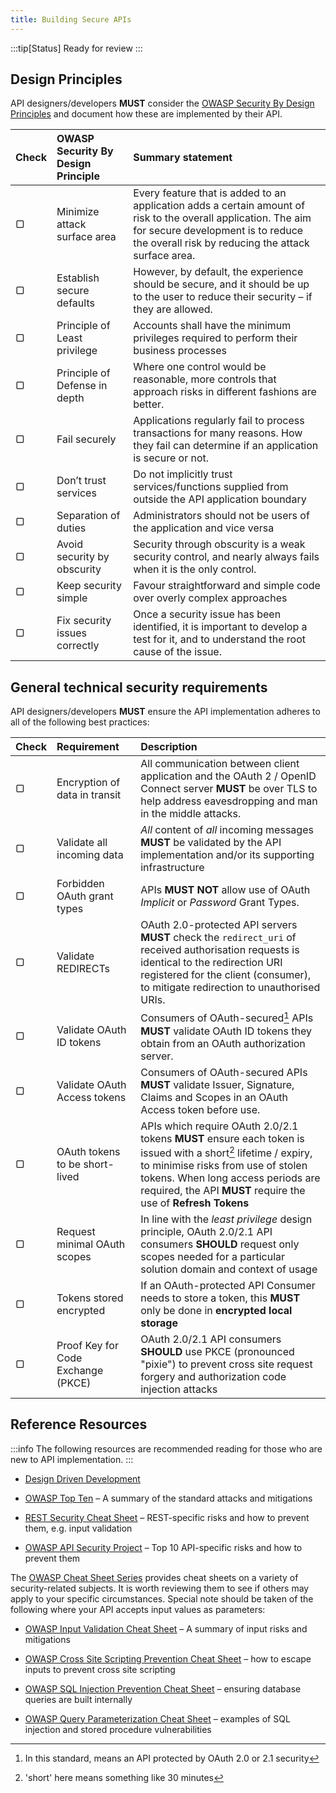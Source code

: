 ```yaml
---
title: Building Secure APIs
---
```


:::tip[Status]
Ready for review
:::

## Design Principles

API designers/developers **MUST** consider the [OWASP Security By Design Principles](https://wiki.owasp.org/index.php/Security_by_Design_Principles) and document how these are implemented by their API.

| Check | OWASP Security By Design Principle | Summary statement              |
| :---  | :--------------------------------- | :--------------------------------------------------------------------------------------------------------------------------------------------- |
|   ▢   | Minimize attack surface area       | Every feature that is added to an application adds a certain amount of risk to the overall application. The aim for secure development is to reduce the overall risk by reducing the attack surface area. |
|   ▢   | Establish secure defaults          | However, by default, the experience should be secure, and it should be up to the user to reduce their security – if they are allowed. |
|   ▢   | Principle of Least privilege       | Accounts shall have the minimum privileges required to perform their business processes |
|   ▢   | Principle of Defense in depth      | Where one control would be reasonable, more controls that approach risks in different fashions are better. |
|   ▢   | Fail securely                      | Applications regularly fail to process transactions for many reasons. How they fail can determine if an application is secure or not. |
|   ▢   | Don’t trust services               | Do not implicitly trust services/functions supplied from outside the API application boundary |
|   ▢   | Separation of duties               | Administrators should not be users of the application and vice versa |
|   ▢   | Avoid security by obscurity        | Security through obscurity is a weak security control, and nearly always fails when it is the only control. |
|   ▢   | Keep security simple               | Favour straightforward and simple code over overly complex approaches |
|   ▢   | Fix security issues correctly      | Once a security issue has been identified, it is important to develop a test for it, and to understand the root cause of the issue. |

## General technical security requirements

API designers/developers **MUST** ensure the API implementation adheres to all of the following best practices:

| Check | Requirement | Description                    |
| :---  | :--------------------------------- | :--------------------------------------------------------------------------------------------------------------------------------------------- |
|   ▢   | Encryption of data in transit      | All communication between client application and the OAuth 2 / OpenID Connect server **MUST** be over TLS to help address eavesdropping and man in the middle attacks. |
|   ▢   | Validate all incoming data         | *All* content of *all* incoming messages **MUST** be validated by the API implementation and/or its supporting infrastructure |
|   ▢   | Forbidden OAuth grant types        | APIs **MUST NOT** allow use of OAuth *Implicit* or *Password* Grant Types. |
|   ▢   | Validate REDIRECTs                 | OAuth 2.0-protected API servers **MUST** check the `redirect_uri` of received authorisation requests is identical to the redirection URI registered for the client (consumer), to mitigate redirection to unauthorised URIs. |
|   ▢   | Validate OAuth ID tokens           | Consumers of OAuth-secured[^1] APIs **MUST** validate OAuth ID tokens they obtain from an OAuth authorization server. |
|   ▢   | Validate OAuth Access tokens       | Consumers of OAuth-secured APIs **MUST** validate Issuer, Signature, Claims and Scopes in an OAuth Access token before use. |
|   ▢   | OAuth tokens to be short-lived     | APIs which require OAuth 2.0/2.1 tokens **MUST** ensure each token is issued with a short[^2] lifetime / expiry, to minimise risks from use of stolen tokens.  When long access periods are required, the API **MUST** require the use of **Refresh Tokens** |
|   ▢   | Request minimal OAuth scopes       | In line with the *least privilege* design principle, OAuth 2.0/2.1 API consumers **SHOULD** request only scopes needed for a particular solution domain and context of usage |
|   ▢   | Tokens stored encrypted            | If an OAuth-protected API Consumer needs to store a token, this **MUST** only be done in **encrypted local storage** |
|   ▢   | Proof Key for Code Exchange (PKCE) | OAuth 2.0/2.1 API consumers **SHOULD** use PKCE (pronounced "pixie") to prevent cross site request forgery and authorization code injection attacks |

[^1]: In this standard, means an API protected by OAuth 2.0 or 2.1 security
[^2]: 'short' here means something like 30 minutes

## Reference Resources

:::info
The following resources are recommended reading for those who are new to API implementation.
:::

- [<u>Design Driven Development</u>](../api-development/API%20Design#design-driven-development)

- [<u>OWASP Top Ten</u>](https://owasp.org/www-project-top-ten/) – A
  summary of the standard attacks and mitigations

- [<u>REST Security Cheat
  Sheet</u>](https://cheatsheetseries.owasp.org/cheatsheets/REST_Security_Cheat_Sheet.html)
  – REST-specific risks and how to prevent them, e.g. input validation

- [<u>OWASP API Security
  Project</u>](https://owasp.org/www-project-api-security/) – Top 10
  API-specific risks and how to prevent them

The [<u>OWASP Cheat Sheet
Series</u>](https://cheatsheetseries.owasp.org/index.html) provides
cheat sheets on a variety of security-related subjects. It is worth
reviewing them to see if others may apply to your specific
circumstances. Special note should be taken of the following where
your API accepts input values as parameters:

- [<u>OWASP Input Validation Cheat
  Sheet</u>](https://cheatsheetseries.owasp.org/cheatsheets/Input_Validation_Cheat_Sheet.html)
  – A summary of input risks and mitigations

- [<u>OWASP Cross Site Scripting Prevention Cheat
  Sheet</u>](https://cheatsheetseries.owasp.org/cheatsheets/Cross_Site_Scripting_Prevention_Cheat_Sheet.html)
  – how to escape inputs to prevent cross site scripting

- [<u>OWASP SQL Injection Prevention Cheat
  Sheet</u>](https://cheatsheetseries.owasp.org/cheatsheets/SQL_Injection_Prevention_Cheat_Sheet.html)
  – ensuring database queries are built internally

- [<u>OWASP Query Parameterization Cheat
  Sheet</u>](https://cheatsheetseries.owasp.org/cheatsheets/Query_Parameterization_Cheat_Sheet.html)
  – examples of SQL injection and stored procedure vulnerabilities
